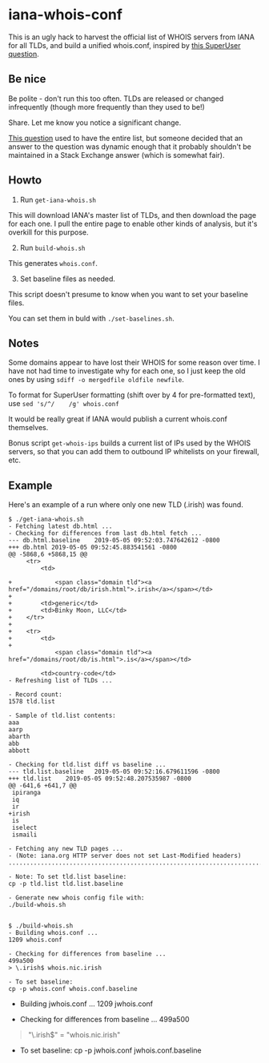iana-whois-conf
==============

This is an ugly hack to harvest the official list of WHOIS servers from IANA for all TLDs, and build a unified whois.conf, inspired by [this SuperUser question](http://superuser.com/questions/758647).

Be nice
-------

Be polite - don't run this too often. TLDs are released or changed infrequently (though more frequently than they used to be!)

Share. Let me know you notice a significant change.

[This question](http://superuser.com/questions/758647) used to have the entire list, but someone decided that an answer to the question was dynamic enough that it probably shouldn't be maintained in a Stack Exchange answer (which is somewhat fair).

Howto
----

1. Run `get-iana-whois.sh`

This will download IANA's master list of TLDs, and then download the page for each one.  I pull the entire page to enable other kinds of analysis, but it's overkill for this purpose.

2. Run `build-whois.sh`

This generates `whois.conf`.

3. Set baseline files as needed.

This script doesn't presume to know when you want to set your baseline files.

You can set them in buld with `./set-baselines.sh`.

Notes
-----
Some domains appear to have lost their WHOIS for some reason over time.  I have not had time to investigate why for each one, so I just keep the old ones by using  `sdiff -o mergedfile oldfile newfile`.

To format for SuperUser formatting (shift over by 4 for pre-formatted text), use `sed 's/^/    /g' whois.conf`

It would be really great if IANA would publish a current whois.conf themselves.

Bonus script `get-whois-ips` builds a current list of IPs used by the WHOIS servers, so that you can add them to outbound IP whitelists on your firewall, etc.

Example
-------

Here's an example of a run where only one new TLD (.irish) was found.

```
$ ./get-iana-whois.sh
- Fetching latest db.html ...
- Checking for differences from last db.html fetch ...
--- db.html.baseline	2019-05-05 09:52:03.747642612 -0800
+++ db.html	2019-05-05 09:52:45.883541561 -0800
@@ -5868,6 +5868,15 @@
     <tr>
         <td>

+            <span class="domain tld"><a href="/domains/root/db/irish.html">.irish</a></span></td>
+
+        <td>generic</td>
+        <td>Binky Moon, LLC</td>
+    </tr>
+
+    <tr>
+        <td>
+
             <span class="domain tld"><a href="/domains/root/db/is.html">.is</a></span></td>

         <td>country-code</td>
- Refreshing list of TLDs ...

- Record count:
1578 tld.list

- Sample of tld.list contents:
aaa
aarp
abarth
abb
abbott

- Checking for tld.list diff vs baseline ...
--- tld.list.baseline	2019-05-05 09:52:16.679611596 -0800
+++ tld.list	2019-05-05 09:52:48.207535987 -0800
@@ -641,6 +641,7 @@
 ipiranga
 iq
 ir
+irish
 is
 iselect
 ismaili

- Fetching any new TLD pages ...
- (Note: iana.org HTTP server does not set Last-Modified headers)
..........................................................................................................................................................................................................................................................................................................................................................................................................................................................................................................................................................................................................................................................................................................................................................................................................................................................................................................................................................................................................................................................................................................................................................................................................................................................................................................................................................................................................................................................................................................................................................................................................................................

- Note: To set tld.list baseline:
cp -p tld.list tld.list.baseline

- Generate new whois config file with:
./build-whois.sh


$ ./build-whois.sh
- Building whois.conf ...
1209 whois.conf

- Checking for differences from baseline ...
499a500
> \.irish$ whois.nic.irish

- To set baseline:
cp -p whois.conf whois.conf.baseline
```
- Building jwhois.conf ...
1209 jwhois.conf

- Checking for differences from baseline ...
499a500
> "\\.irish$" = "whois.nic.irish"

- To set baseline:
cp -p jwhois.conf jwhois.conf.baseline


